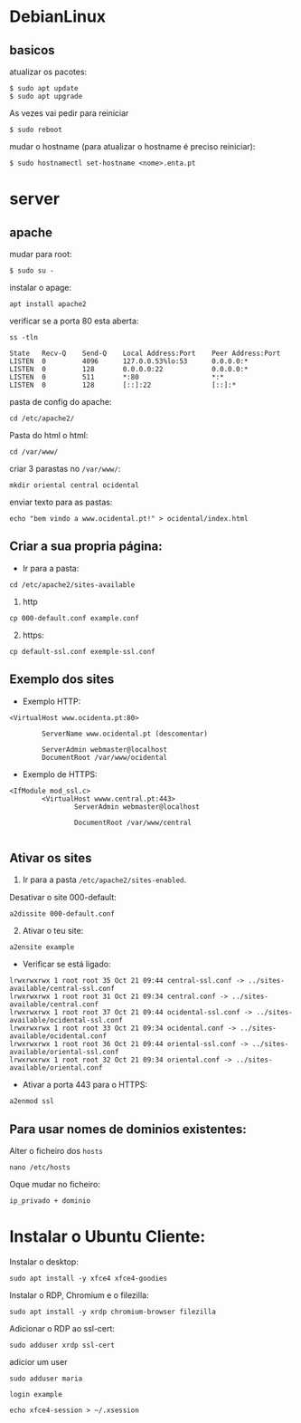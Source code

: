 # DebianLinux
## basicos

atualizar os pacotes:
```
$ sudo apt update
$ sudo apt upgrade
```
As vezes vai pedir para reiniciar 
```
$ sudo reboot
```

mudar o hostname (para atualizar o hostname é preciso reiniciar):
```
$ sudo hostnamectl set-hostname <nome>.enta.pt
```

# server 

## apache 


mudar para root:
```
$ sudo su - 
```

instalar o apage:
```
apt install apache2
```

verificar se a porta 80 esta aberta:
```
ss -tln

State   Recv-Q    Send-Q    Local Address:Port    Peer Address:Port                       
LISTEN  0         4096      127.0.0.53%lo:53      0.0.0.0:*                   
LISTEN  0         128       0.0.0.0:22            0.0.0.0:*                                                             
LISTEN  0         511       *:80                  *:*                                                    
LISTEN  0         128       [::]:22               [::]:*   

```

pasta de config do apache: 
```
cd /etc/apache2/
```

Pasta do html o html:
```
cd /var/www/
```

criar 3 parastas no `/var/www/`:
```
mkdir oriental central ocidental
```

enviar texto para as pastas:
```
echo "bem vindo a www.ocidental.pt!" > ocidental/index.html
```


## Criar a sua propria página:
* Ir para a pasta:
```
cd /etc/apache2/sites-available
```
1. http
```
cp 000-default.conf example.conf
```
2. https:
```
cp default-ssl.conf exemple-ssl.conf
```
## Exemplo dos sites
* Exemplo HTTP:
```
<VirtualHost www.ocidenta.pt:80>
        
        ServerName www.ocidental.pt (descomentar) 
        
        ServerAdmin webmaster@localhost
        DocumentRoot /var/www/ocidental 
```
* Exemplo de HTTPS: 
```
<IfModule mod_ssl.c>
        <VirtualHost wwww.central.pt:443>
                ServerAdmin webmaster@localhost

                DocumentRoot /var/www/central


```

## Ativar os sites
1. Ir para a pasta `/etc/apache2/sites-enabled`. 

Desativar o site 000-default: 
```
a2dissite 000-default.conf 
```
2. Ativar o teu site:
```
a2ensite example
```
* Verificar se está ligado:
```
lrwxrwxrwx 1 root root 35 Oct 21 09:44 central-ssl.conf -> ../sites-available/central-ssl.conf
lrwxrwxrwx 1 root root 31 Oct 21 09:34 central.conf -> ../sites-available/central.conf
lrwxrwxrwx 1 root root 37 Oct 21 09:44 ocidental-ssl.conf -> ../sites-available/ocidental-ssl.conf
lrwxrwxrwx 1 root root 33 Oct 21 09:34 ocidental.conf -> ../sites-available/ocidental.conf
lrwxrwxrwx 1 root root 36 Oct 21 09:44 oriental-ssl.conf -> ../sites-available/oriental-ssl.conf
lrwxrwxrwx 1 root root 32 Oct 21 09:34 oriental.conf -> ../sites-available/oriental.conf
```

* Ativar a porta 443 para o HTTPS:
```
a2enmod ssl
```



## Para usar nomes de dominios existentes:

Alter o ficheiro dos `hosts`
```
nano /etc/hosts
```

Oque mudar no ficheiro:
```
ip_privado + dominio
```

# Instalar o Ubuntu Cliente:

Instalar o desktop:
```
sudo apt install -y xfce4 xfce4-goodies
```
Instalar o RDP, Chromium e o filezilla:
```
sudo apt install -y xrdp chromium-browser filezilla
```
Adicionar o RDP ao ssl-cert:
```
sudo adduser xrdp ssl-cert
```

adicior um user 
```
sudo adduser maria
```
```
login example
```
```
echo xfce4-session > ~/.xsession
```




